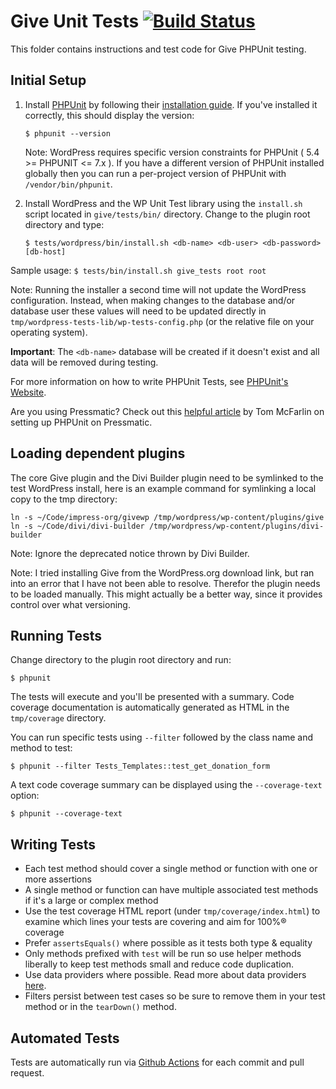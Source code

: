 # Give Unit Tests [![Build Status](https://api.travis-ci.org/impress-org/give.png?branch=master)](https://api.travis-ci.org/impress-org/give)

This folder contains instructions and test code for Give PHPUnit testing.

## Initial Setup

1) Install [PHPUnit](http://phpunit.de/) by following their [installation guide](https://phpunit.de/getting-started.html). If you've installed it correctly, this should display the version:

    `$ phpunit --version`

    Note: WordPress requires specific version constraints for PHPUnit ( 5.4 >= PHPUNIT <= 7.x ). If you have a different version of PHPUnit installed globally then you can run a per-project version of PHPUnit with `/vendor/bin/phpunit`.

2) Install WordPress and the WP Unit Test library using the `install.sh` script located in `give/tests/bin/` directory. Change to the plugin root directory and type:

    `$ tests/wordpress/bin/install.sh <db-name> <db-user> <db-password> [db-host]`

Sample usage: `$ tests/bin/install.sh give_tests root root`

Note: Running the installer a second time will not update the WordPress configuration. Instead, when making changes to the database and/or database user these values will need to be updated directly in `tmp/wordpress-tests-lib/wp-tests-config.php` (or the relative file on your operating system).

**Important**: The `<db-name>` database will be created if it doesn't exist and all data will be removed during testing.

For more information on how to write PHPUnit Tests, see [PHPUnit's Website](http://www.phpunit.de/manual/3.6/en/writing-tests-for-phpunit.html).

Are you using Pressmatic? Check out this [helpful article](https://tommcfarlin.com/unit-testing-with-pressmatic/) by Tom McFarlin on setting up PHPUnit on Pressmatic. 

## Loading dependent plugins

The core Give plugin and the Divi Builder plugin need to be symlinked to the test WordPress install, here is an example command for symlinking a local copy to the tmp directory:

`ln -s ~/Code/impress-org/givewp /tmp/wordpress/wp-content/plugins/give`
`ln -s ~/Code/divi/divi-builder /tmp/wordpress/wp-content/plugins/divi-builder`

Note: Ignore the deprecated notice thrown by Divi Builder.

Note: I tried installing Give from the WordPress.org download link, but ran into an error that I have not been able to resolve. Therefor the plugin needs to be loaded manually. This might actually be a better way, since it provides control over what versioning.

## Running Tests

Change directory to the plugin root directory and run:

    $ phpunit

The tests will execute and you'll be presented with a summary. Code coverage documentation is automatically generated as HTML in the `tmp/coverage` directory.

You can run specific tests using `--filter` followed by the class name and method to test:

    $ phpunit --filter Tests_Templates::test_get_donation_form

A text code coverage summary can be displayed using the `--coverage-text` option:

    $ phpunit --coverage-text


## Writing Tests

* Each test method should cover a single method or function with one or more assertions
* A single method or function can have multiple associated test methods if it's a large or complex method
* Use the test coverage HTML report (under `tmp/coverage/index.html`) to examine which lines your tests are covering and aim for 100%® coverage
* Prefer `assertsEquals()` where possible as it tests both type & equality
* Only methods prefixed with `test` will be run so use helper methods liberally to keep test methods small and reduce code duplication.
* Use data providers where possible. Read more about data providers [here](https://phpunit.de/manual/current/en/writing-tests-for-phpunit.html#writing-tests-for-phpunit.data-providers).
* Filters persist between test cases so be sure to remove them in your test method or in the `tearDown()` method.

## Automated Tests

Tests are automatically run via [Github Actions](https://github.com/impress-org/givewp/actions) for each commit and pull request.
